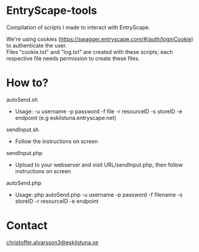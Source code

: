 # EntryScape-tools
Compilation of scripts I made to interact with EntryScape.

We're using cookies (https://swagger.entryscape.com/#/auth/loginCookie) to authenticate the user.<br>
Files "cookie.txt" and "log.txt" are created with these scripts; each respective file needs permission to create these files.

# How to?
autoSend.sh
- Usage: -u username -p password -f file -r resourceID -s storeID -e endpoint (e.g eskilstuna.entryscape.net)

sendInput.sh
- Follow the instructions on screen

sendInput.php
- Upload to your webserver and visit URL/sendInput.php, then follow instructions on screen

autoSend.php
- Usage: php autoSend.php -u username -p password -f filename -s storeID -r resourceID -e endpoint



# Contact
christoffer.alvarsson3@eskilstuna.se
